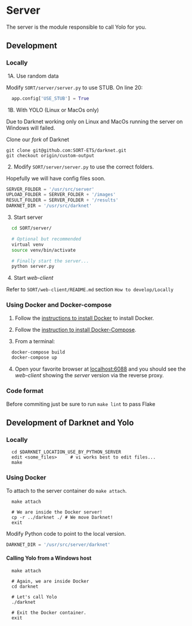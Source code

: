 # Server

The server is the module responsible to call Yolo for you.

## Development

### Locally

​	1A\. Use random data

Modify `SORT/server/server.py` to use STUB. On line 20:

```python
  app.config['USE_STUB'] = True
```

​	1B\. With YOLO (Linux or MacOs only)

Due to Darknet working only on Linux and MacOs running the server on
Windows will failed.

Clone our _fork_ of Darknet

```
git clone git@github.com:SORT-ETS/darknet.git
git checkout origin/custom-output
```

​	2\. Modify `SORT/server/server.py` to use the correct folders.

Hopefully we will have config files soon.

```python
SERVER_FOLDER = '/usr/src/server'
UPLOAD_FOLDER = SERVER_FOLDER + '/images'
RESULT_FOLDER = SERVER_FOLDER + '/results'
DARKNET_DIR = '/usr/src/darknet'
```

​	3\. Start server

```sh
  cd SORT/server/

  # Optional but recommended
  virtual venv
  source venv/bin/activate

  # Finally start the server...
  python server.py
```

​	4\. Start _web-client_

Refer to `SORT/web-client/README.md` section `How to develop/Locally`

### Using Docker and Docker-compose

1. Follow the [instructions to install Docker](https://docs.docker.com/engine/installation/) to install Docker.

2. Follow the [instruction to install Docker-Compose](https://docs.docker.com/compose/install/).

3. From a terminal:

  ```sh
    docker-compose build
    docker-compose up
  ```

4. Open your favorite browser at [localhost:6088](localhost:6088) and you should see the _web-client_ showing the _server_ version via the reverse proxy.


### Code format

Before commiting just be sure to run `make lint` to pass Flake

## Development of Darknet and Yolo

### Locally

```shell
  cd $DARKNET_LOCATION_USE_BY_PYTHON_SERVER
  edit <some_files>     # vi works best to edit files...
  make
```

### Using Docker

To attach to the server container do `make attach`.

```shell
  make attach

  # We are inside the Docker server!
  cp -r ../darknet ./ # We move Darknet!
  exit
```

Modify Python code to point to the local version.

```python
DARKNET_DIR = '/usr/src/server/darknet'
```

#### Calling Yolo from a Windows host

```shell
  make attach

  # Again, we are inside Docker
  cd darknet

  # Let's call Yolo
  ./darknet

  # Exit the Docker container.
  exit
```

